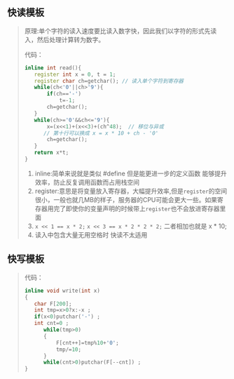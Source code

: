 <h2>快读模板</h2>

>原理:单个字符的读入速度要比读入数字快，因此我们以字符的形式先读入，然后处理计算转为数字。
>
>代码：
>
>```c++
>inline int read(){
>    register int x = 0, t = 1;
>    register char ch=getchar(); // 读入单个字符到寄存器
>    while(ch<'0'||ch>'9'){
>        if(ch=='-')
>            t=-1;
>        ch=getchar();
>    }
>    while(ch>='0'&&ch<='9'){
>        x=(x<<1)+(x<<3)+(ch^48);  // 移位与异或
>      	// 第十行可以换成 x = x * 10 + ch - '0'
>        ch=getchar();
>    }
>    return x*t;
>}
>```
>
>1. inline:简单来说就是类似 #define 但是能更进一步的定义函数 能够提升效率，防止反复调用函数而占用栈空间
>2. register:意思是将变量放入寄存器，大幅提升效率,但是`register`的空间很小，一般也就几MB的样子，服务器的CPU可能会更大一些。如果寄存器用完了即使你的变量声明的时候带上`register`也不会放进寄存器里面
>3. `x << 1 == x * 2;` `x << 3 == x * 2 * 2 * 2;` 二者相加也就是 x * 10;
>4. 读入中包含大量无用空格时 快读不太适用



<h2>快写模板</h2>

>代码：
>
>```c++
>inline void write(int x)
>{
>    char F[200];
>    int tmp=x>0?x:-x ;
>    if(x<0)putchar('-') ;
>    int cnt=0 ;
>       while(tmp>0)
>       {
>           F[cnt++]=tmp%10+'0';
>           tmp/=10;
>       }
>       while(cnt>0)putchar(F[--cnt]) ;
>}
>```
>
>
